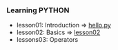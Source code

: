 ### Learning PYTHON

- lesson01: Introduction => [hello.py](lesson01%2Fhello.py)
- lesson02: Basics => [lesson02](lesson02)
- lessons03: Operators